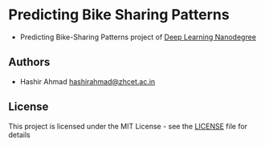 # Predicting Bike Sharing Patterns
* Predicting Bike-Sharing Patterns project of [Deep Learning Nanodegree](https://www.udacity.com/course/deep-learning-nanodegree--nd101)

## Authors
* Hashir Ahmad [hashirahmad@zhcet.ac.in](mailto:hashirahmad@zhcet.ac.in)

## License
This project is licensed under the MIT License - see the [LICENSE](https://github.com/hash-ir/Predicting-Bike-Sharing-Patterns/blob/master/LICENSE) file for details
